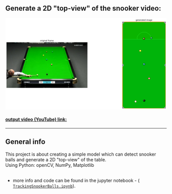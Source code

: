 ## Generate a 2D "top-view" of the snooker video:

![input_output](/images/input_output_img.png)

#### [output video (YouTube) link:](https://www.youtube.com/watch?v=RLief79B7YQ)
---

## General info
This project is about creating a simple model which can detect snooker balls and generate a 2D "top-view" of the table.
 <br />
Using Python: openCV, NumPy, Matplotlib
 <br />
 <br />
 
- more info and code can be found in the jupyter notebook - ( [`TrackingSnookerBalls.ipynb`](/TrackingSnookerBalls.ipynb)).
